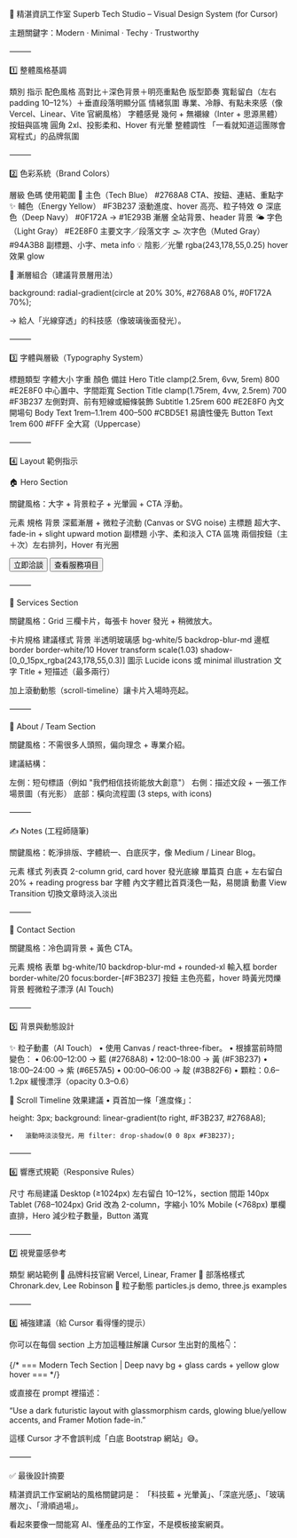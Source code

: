 🎨 精湛資訊工作室 Superb Tech Studio – Visual Design System (for Cursor)

主題關鍵字：Modern · Minimal · Techy · Trustworthy

⸻

1️⃣ 整體風格基調

類別	指示
配色風格	高對比＋深色背景＋明亮重點色
版型節奏	寬鬆留白（左右 padding 10–12%）＋垂直段落明顯分區
情緒氛圍	專業、冷靜、有點未來感（像 Vercel、Linear、Vite 官網風格）
字體感覺	幾何 + 無襯線（Inter + 思源黑體）
按鈕與區塊	圓角 2xl、投影柔和、Hover 有光暈
整體調性	「一看就知道這團隊會寫程式」的品牌氛圍


⸻

2️⃣ 色彩系統（Brand Colors）

層級	色碼	使用範圍
🎯 主色（Tech Blue）	#2768A8	CTA、按鈕、連結、重點字
✨ 輔色（Energy Yellow）	#F3B237	滾動進度、hover 高亮、粒子特效
⚙️ 深底色（Deep Navy）	#0F172A → #1E293B 漸層	全站背景、header 背景
🌤 字色（Light Gray）	#E2E8F0	主要文字／段落文字
🌫 次字色（Muted Gray）	#94A3B8	副標題、小字、meta info
💡 陰影／光暈	rgba(243,178,55,0.25)	hover 效果 glow

🌈 漸層組合（建議背景層用法）

background: radial-gradient(circle at 20% 30%, #2768A8 0%, #0F172A 70%);

→ 給人「光線穿透」的科技感（像玻璃後面發光）。

⸻

3️⃣ 字體與層級（Typography System）

標題類型	字體大小	字重	顏色	備註
Hero Title	clamp(2.5rem, 6vw, 5rem)	800	#E2E8F0	中心置中、字間距寬
Section Title	clamp(1.75rem, 4vw, 2.5rem)	700	#F3B237	左側對齊、前有短線或細條裝飾
Subtitle	1.25rem	600	#E2E8F0	內文開場句
Body Text	1rem–1.1rem	400–500	#CBD5E1	易讀性優先
Button Text	1rem	600	#FFF	全大寫（Uppercase）


⸻

4️⃣ Layout 範例指示

🏠 Hero Section

關鍵風格：大字 + 背景粒子 + 光暈圓 + CTA 浮動。

元素	規格
背景	深藍漸層 + 微粒子流動 (Canvas or SVG noise)
主標題	超大字、fade-in + slight upward motion
副標題	小字、柔和淡入
CTA 區塊	兩個按鈕（主＋次）左右排列，Hover 有光圈

<Button className="bg-[#2768A8] hover:shadow-[0_0_20px_rgba(39,104,168,0.6)] text-white font-semibold px-6 py-3 rounded-2xl transition-all">
  立即洽談
</Button>
<Button className="border border-[#F3B237] text-[#F3B237] hover:bg-[#F3B237] hover:text-[#0F172A] rounded-2xl px-6 py-3 font-semibold transition-all">
  查看服務項目
</Button>


⸻

🧱 Services Section

關鍵風格：Grid 三欄卡片，每張卡 hover 發光 + 稍微放大。

卡片規格	建議樣式
背景	半透明玻璃感 bg-white/5 backdrop-blur-md
邊框	border border-white/10
Hover	transform scale(1.03) shadow-[0_0_15px_rgba(243,178,55,0.3)]
圖示	Lucide icons 或 minimal illustration
文字	Title + 短描述（最多兩行）

加上滾動動態（scroll-timeline）讓卡片入場時亮起。

⸻

👥 About / Team Section

關鍵風格：不需很多人頭照，偏向理念 + 專業介紹。

建議結構：

左側：短句標語（例如 "我們相信技術能放大創意"）
右側：描述文段 + 一張工作場景圖（有光影）
底部：橫向流程圖 (3 steps, with icons)


⸻

✍️ Notes (工程師隨筆)

關鍵風格：乾淨排版、字體統一、白底灰字，像 Medium / Linear Blog。

元素	樣式
列表頁	2-column grid, card hover 發光底線
單篇頁	白底 + 左右留白 20% + reading progress bar
字體	內文字體比首頁淺色一點，易閱讀
動畫	View Transition 切換文章時淡入淡出


⸻

💬 Contact Section

關鍵風格：冷色調背景 + 黃色 CTA。

元素	規格
表單	bg-white/10 backdrop-blur-md + rounded-xl
輸入框	border border-white/20 focus:border-[#F3B237]
按鈕	主色亮藍，hover 時黃光閃爍
背景	輕微粒子漂浮 (AI Touch)


⸻

5️⃣ 背景與動態設計

✨ 粒子動畫（AI Touch）
	•	使用 Canvas / react-three-fiber。
	•	根據當前時間變色：
	•	06:00–12:00 → 藍 (#2768A8)
	•	12:00–18:00 → 黃 (#F3B237)
	•	18:00–24:00 → 紫 (#6E57A5)
	•	00:00–06:00 → 靛 (#3B82F6)
	•	顆粒：0.6–1.2px 緩慢漂浮（opacity 0.3–0.6）

💫 Scroll Timeline 效果建議
	•	頁首加一條「進度條」：

height: 3px;
background: linear-gradient(to right, #F3B237, #2768A8);


	•	滾動時淡淡發光，用 filter: drop-shadow(0 0 8px #F3B237);

⸻

6️⃣ 響應式規範（Responsive Rules）

尺寸	布局建議
Desktop (≥1024px)	左右留白 10–12%，section 間距 140px
Tablet (768–1024px)	Grid 改為 2-column，字縮小 10%
Mobile (<768px)	單欄直排，Hero 減少粒子數量，Button 滿寬


⸻

7️⃣ 視覺靈感參考

類型	網站範例
💎 品牌科技官網	Vercel, Linear, Framer
🧠 部落格樣式	Chronark.dev, Lee Robinson
🧬 粒子動態	particles.js demo, three.js examples


⸻

8️⃣ 補強建議（給 Cursor 看得懂的提示）

你可以在每個 section 上方加這種註解讓 Cursor 生出對的風格👇：

{/* === Modern Tech Section | Deep navy bg + glass cards + yellow glow hover === */}

或直接在 prompt 裡描述：

“Use a dark futuristic layout with glassmorphism cards, glowing blue/yellow accents, and Framer Motion fade-in.”

這樣 Cursor 才不會誤判成「白底 Bootstrap 網站」😅。

⸻

✅ 最後設計摘要

精湛資訊工作室網站的風格關鍵詞是：
「科技藍 + 光暈黃」、「深底光感」、「玻璃層次」、「滑順過場」。

看起來要像一間能寫 AI、懂產品的工作室，不是模板接案網頁。
